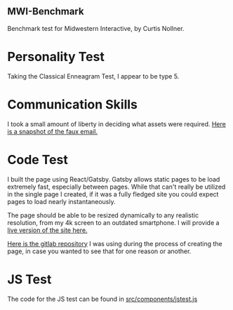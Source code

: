 MWI-Benchmark
-------------

Benchmark test for Midwestern Interactive, by Curtis Nollner.

Personality Test
================

Taking the Classical Enneagram Test, I appear to be type 5.

Communication Skills 
====================

I took a small amount of liberty in deciding what assets were required.
[Here is a snapshot of the faux email.](https://imgur.com/a/zlOPtwX)

Code Test
=========

I built the page using React/Gatsby. Gatsby allows static pages to be load extremely fast,
especially between pages. While that can't really be utilized in the single page I created,
if it was a fully fledged site you could expect pages to load nearly instantaneously. 

The page should be able to be resized dynamically to any realistic resolution, from my 
4k screen to an outdated smartphone. I will provide a [live version of the site here.](https://relaxed-bohr-ff0a41.netlify.com/)

[Here is the gitlab repository](https://gitlab.com/CurtisMN/mwi-benchmark) I was using during the process of creating the page,
in case you wanted to see that for one reason or another.


JS Test
=======

The code for the JS test can be found in [src/components/jstest.js](https://github.com/CurtisMN/Benchmark-MWI/blob/master/src/components/jstest.js)
